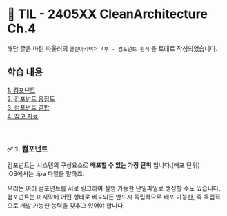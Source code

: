 # 📝 TIL - 2405XX CleanArchitecture Ch.4

해당 글은 마틴 파울러의 `클린아키텍처 4부 - 컴포넌트 원칙` 을 토대로 작성되었습니다.

## 학습 내용
[1. 컴포넌트](#-1-컴포넌트)</br>
[2. 컴포넌트 응집도](#-2-컴포넌트-응집도)</br>
[3. 컴포넌트 결합](#-3-컴포넌트-결합)</br>
[4. 참고 자료](#4-참고-자료)</br>

</br>

### ✅ 1. 컴포넌트

컴포넌트는 시스템의 구성요소로 **배포할 수 있는 가장 단위** 입니다.(배포 단위)</br>
iOS에서는 .ipa 파일을 말하죠.</br>

우리는 여러 컴포넌트를 서로 링크하여 실행 가능한 단일파일로 생성할 수도 있습니다.</br>
컴포넌트는 마지막에 어떤 형태로 배포되든 반드시 독립적으로 배포 가능한, 즉 독립적으로 개발 가능한 능력을 갖추고 있어야 합니다.</br>

</br>

